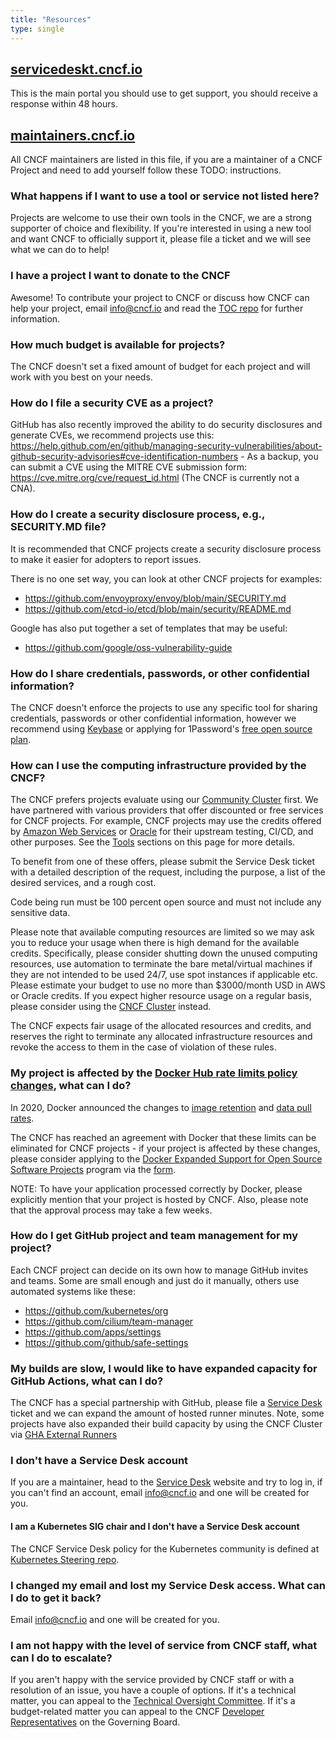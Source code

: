 ```yaml
---
title: "Resources"
type: single
---
```


## [servicedeskt.cncf.io](https://servicedesk.cncf.io/)

This is the main portal you should use to get support, you should receive a response within 48 hours.

## [maintainers.cncf.io](http://maintainers.cncf.io/)

All CNCF maintainers are listed in this file, if you are a maintainer of a CNCF Project and need to add yourself follow these TODO: instructions.

### What happens if I want to use a tool or service not listed here?

Projects are welcome to use their own tools in the CNCF, we are a strong supporter of choice and flexibility. If you're interested in using a new tool and want CNCF to officially support it, please file a ticket and we will see what we can do to help!

### I have a project I want to donate to the CNCF

Awesome! To contribute your project to CNCF or discuss how CNCF can help your project, email info@cncf.io and read the [TOC repo](https://github.com/cncf/toc#projects) for further information. 

### How much budget is available for projects?

The CNCF doesn't set a fixed amount of budget for each project and will work with you best on your needs.

### How do I file a security CVE as a project?

GitHub has also recently improved the ability to do security disclosures and generate CVEs, we recommend projects use this: https://help.github.com/en/github/managing-security-vulnerabilities/about-github-security-advisories#cve-identification-numbers - As a backup, you can submit a CVE using the MITRE CVE submission form: https://cve.mitre.org/cve/request_id.html (The CNCF is currently not a CNA).

### How do I create a security disclosure process, e.g., SECURITY.MD file?

It is recommended that CNCF projects create a security disclosure process to make it easier for adopters to report issues.

There is no one set way, you can look at other CNCF projects for examples:
- https://github.com/envoyproxy/envoy/blob/main/SECURITY.md
- https://github.com/etcd-io/etcd/blob/main/security/README.md

Google has also put together a set of templates that may be useful:
- https://github.com/google/oss-vulnerability-guide

### How do I share credentials, passwords, or other confidential information?

The CNCF doesn't enforce the projects to use any specific tool for sharing credentials, passwords or other confidential information, however we recommend using [Keybase](https://keybase.io/) or applying for 1Password's [free open source plan](https://github.com/1Password/1password-teams-open-source).

### How can I use the computing infrastructure provided by the CNCF?

The CNCF prefers projects evaluate using our [Community Cluster](https://github.com/cncf/cluster) first. We have partnered with various providers that offer discounted or free services for CNCF projects. For example, CNCF projects may use the credits offered by [Amazon Web Services](https://www.cncf.io/announcement/2019/11/19/cloud-native-computing-foundation-receives-200000-in-credits-from-amazon-web-services-aws/) or [Oracle](https://www.cncf.io/blog/2024/02/02/oracle-oci-credits-are-now-available-to-cncf-projects-here-is-what-you-need-to-know/) for their upstream testing, CI/CD, and other purposes. See the [Tools](#tools) sections on this page for more details.

To benefit from one of these offers, please submit the Service Desk ticket with a detailed description of the request, including the purpose, a list of the desired services, and a rough cost.

Code being run must be 100 percent open source and must not include any sensitive data.

Please note that available computing resources are limited so we may ask you to reduce your usage when there is high demand for the available credits. Specifically, please consider shutting down the unused computing resources, use automation to terminate the bare metal/virtual machines if they are not intended to be used 24/7, use spot instances if applicable etc. Please estimate your budget to use no more than $3000/month USD in AWS or Oracle credits. If you expect higher resource usage on a regular basis, please consider using the [CNCF Cluster](https://github.com/CNCF/cluster) instead.

The CNCF expects fair usage of the allocated resources and credits, and reserves the right to terminate any allocated infrastructure resources and revoke the access to them in the case of violation of these rules.

### My project is affected by the [Docker Hub rate limits policy changes](https://www.docker.com/increase-rate-limits), what can I do?

In 2020, Docker announced the changes to [image retention](https://www.docker.com/blog/scaling-dockers-business-to-serve-millions-more-developers-storage/) and [data pull rates](https://www.docker.com/blog/scaling-docker-to-serve-millions-more-developers-network-egress/).

The CNCF has reached an agreement with Docker that these limits can be eliminated for CNCF projects - if your project is affected by these changes, please consider applying to the [Docker Expanded Support for Open Source Software Projects](https://www.docker.com/blog/expanded-support-for-open-source-software-projects/) program via the [form](https://www.docker.com/community/open-source/application/).

NOTE: To have your application processed correctly by Docker, please explicitly mention that your project is hosted by CNCF. Also, please note that the approval process may take a few weeks.

### How do I get GitHub project and team management for my project?

Each CNCF project can decide on its own how to manage GitHub invites and teams. Some are small enough and just do it manually, others use automated systems like these:

- https://github.com/kubernetes/org
- https://github.com/cilium/team-manager
- https://github.com/apps/settings
- https://github.com/github/safe-settings

### My builds are slow, I would like to have expanded capacity for GitHub Actions, what can I do?

The CNCF has a special partnership with GitHub, please file a [Service Desk](https://cncfservicedesk.atlassian.net/servicedesk/customer/portal/1/user/login) ticket and we can expand the amount of hosted runner minutes. Note, some projects have also expanded their build capacity by using the CNCF Cluster via [GHA External Runners](https://docs.github.com/en/actions/hosting-your-own-runners/about-self-hosted-runners)

### I don't have a Service Desk account

If you are a maintainer, head to the [Service Desk](https://cncfservicedesk.atlassian.net/servicedesk/customer/portal/1/user/login) website and try to log in, if you can't find an account, email info@cncf.io and one will be created for you.

#### I am a Kubernetes SIG chair and I don't have a Service Desk account

The CNCF Service Desk policy for the Kubernetes community is defined at [Kubernetes Steering repo](https://github.com/kubernetes/steering/blob/main/operations/service-desk.md).

### I changed my email and lost my Service Desk access. What can I do to get it back?

Email info@cncf.io and one will be created for you.

### I am not happy with the level of service from CNCF staff, what can I do to escalate?

If you aren't happy with the service provided by CNCF staff or with a resolution of an issue, you have a couple of options. If it's a technical matter, you can appeal to the [Technical Oversight Committee](https://github.com/cncf/toc). If it's a budget-related matter you can appeal to the CNCF [Developer Representatives](https://github.com/cncfdevreps/issues) on the Governing Board.
